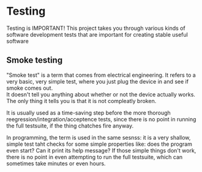 <h1>Testing</h1>
Testing is IMPORTANT! This project takes you through various kinds of software development tests that are important for creating stable useful software

<h2>Smoke testing</h2>
"Smoke test" is a term that comes from electrical engineering. It refers to a very basic, very simple test, where you just plug the device in and see if smoke comes out. <br>
It doesn't tell you anything about whether or not the device actually works. The only thing it tells you is that it is not compleatly broken. <br>

It is usually used as a time-saving step before the more thorough reegression/integration/acceptence tests, since there is no point in running the full testsuite, if the thing chatches fire anyway. <br>

In programming, the term is used in the same sesnss: it is a very shallow, simple test taht checks for some simple properties like: does the program even start? Can it print its help message? If those simple things don't work, there is no point in even attempting to run the full testsuite, which can sometimes take minutes or even hours.<br>
